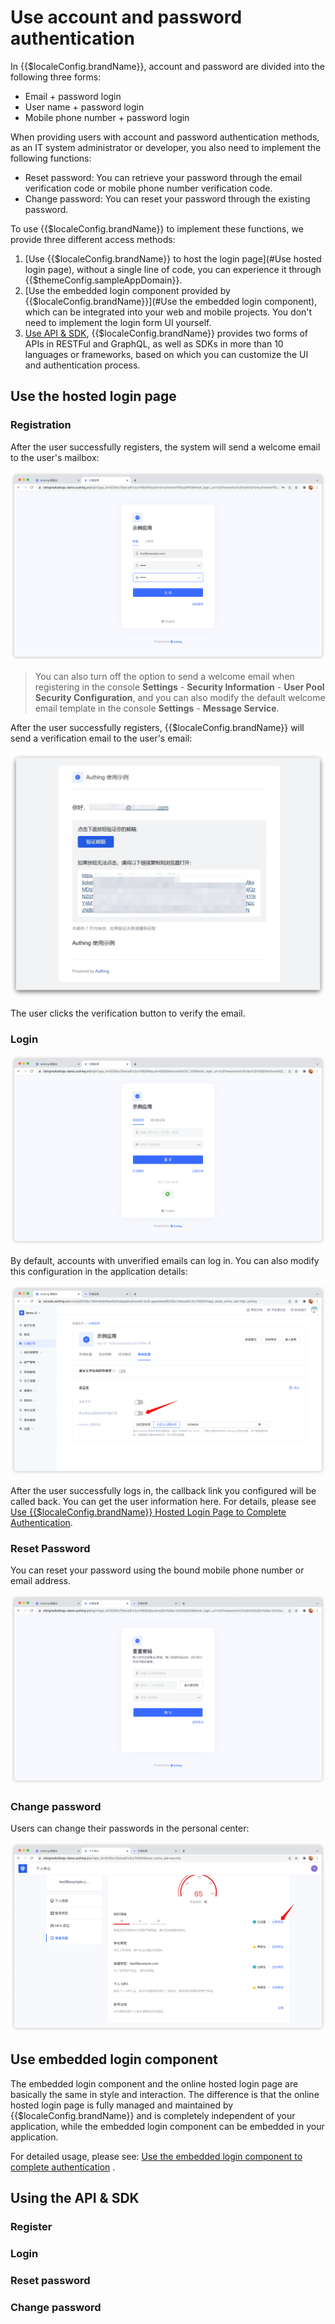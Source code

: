 # Use account and password authentication

<LastUpdated/>

In {{$localeConfig.brandName}}, account and password are divided into the following three forms:

* Email + password login
* User name + password login
* Mobile phone number + password login

When providing users with account and password authentication methods, as an IT system administrator or developer, you also need to implement the following functions:

* Reset password: You can retrieve your password through the email verification code or mobile phone number verification code.
* Change password: You can reset your password through the existing password.

To use {{$localeConfig.brandName}} to implement these functions, we provide three different access methods:

1. [Use {{$localeConfig.brandName}} to host the login page](#Use hosted login page), without a single line of code, you can experience it through {{$themeConfig.sampleAppDomain}}.
2. [Use the embedded login component provided by {{$localeConfig.brandName}}](#Use the embedded login component), which can be integrated into your web and mobile projects. You don't need to implement the login form UI yourself.
3. [Use API & SDK](#Use-api-sdk), {{$localeConfig.brandName}} provides two forms of APIs in RESTFul and GraphQL, as well as SDKs in more than 10 languages ​​or frameworks, based on which you can customize the UI and authentication process.

## Use the hosted login page

### Registration

After the user successfully registers, the system will send a welcome email to the user's mailbox:

![](../../images/register-by-email.png)

> You can also turn off the option to send a welcome email when registering in the console **Settings** - **Security Information** - **User Pool Security Configuration**, and you can also modify the default welcome email template in the console **Settings** - **Message Service**.

After the user successfully registers, {{$localeConfig.brandName}} will send a verification email to the user's email:

![](../../images/verify-user-email.png)

The user clicks the verification button to verify the email.

### Login

![](../../images/login-page.png)

By default, accounts with unverified emails can log in. You can also modify this configuration in the application details:

![](../../images/disable-unverified-email-login.png)

After the user successfully logs in, the callback link you configured will be called back. You can get the user information here. For details, please see [Use {{$localeConfig.brandName}} Hosted Login Page to Complete Authentication](/guides/basics/authenticate-first-user/use-hosted-login-page.md).

### Reset Password

You can reset your password using the bound mobile phone number or email address.

![](../../images/forget-password.png)

### Change password

Users can change their passwords in the personal center:

![](../../images/change-password.png)

## Use embedded login component

The embedded login component and the online hosted login page are basically the same in style and interaction. The difference is that the online hosted login page is fully managed and maintained by {{$localeConfig.brandName}} and is completely independent of your application, while the embedded login component can be embedded in your application.

For detailed usage, please see: [Use the embedded login component to complete authentication](/guides/basics/authenticate-first-user/use-embeded-login-component/) .

## Using the API & SDK

### Register

<StackSelector snippet="register-by-email-password" selectLabel="Select a language" :order="['java', 'javascript', 'python', 'csharp']"/>

### Login

<StackSelector snippet="login-by-email-password" selectLabel="Select a language" :order="['java', 'javascript', 'python', 'csharp']"/>

### Reset password

<StackSelector snippet="reset-password" selectLabel="Select a language" :order="['java', 'javascript', 'python', 'csharp']"/>

### Change password

<StackSelector snippet="update-password" selectLabel="Select a language" :order="['java', 'javascript', 'python', 'csharp']"/>
